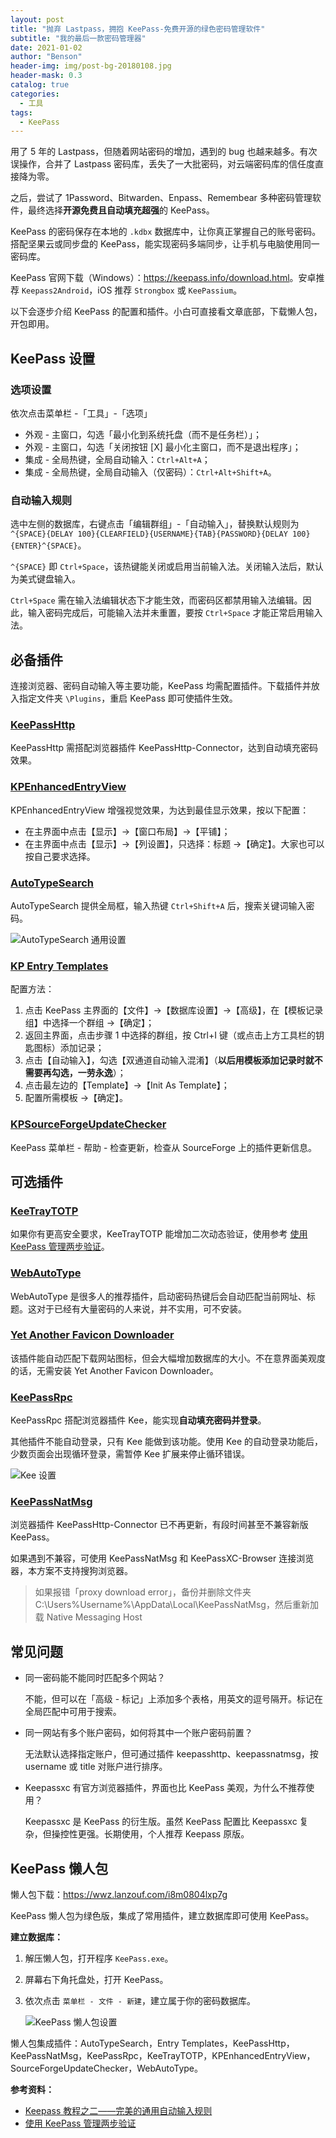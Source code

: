 ```yaml
---
layout: post
title: "抛弃 Lastpass，拥抱 KeePass-免费开源的绿色密码管理软件"
subtitle: "我的最后一款密码管理器"
date: 2021-01-02
author: "Benson"
header-img: img/post-bg-20180108.jpg
header-mask: 0.3
catalog: true
categories:
  - 工具
tags:
  - KeePass
---
```


用了 5 年的 Lastpass，但随着网站密码的增加，遇到的 bug 也越来越多。有次误操作，合并了 Lastpass 密码库，丢失了一大批密码，对云端密码库的信任度直接降为零。

之后，尝试了 1Password、Bitwarden、Enpass、Remembear 多种密码管理软件，最终选择**开源免费且自动填充超强**的 KeePass。

KeePass 的密码保存在本地的 `.kdbx` 数据库中，让你真正掌握自己的账号密码。搭配坚果云或同步盘的 KeePass，能实现密码多端同步，让手机与电脑使用同一密码库。

KeePass 官网下载（Windows）：<https://keepass.info/download.html>。安卓推荐 `Keepass2Android`，iOS 推荐 `Strongbox` 或 `KeePassium`。

以下会逐步介绍 KeePass 的配置和插件。小白可直接看文章底部，下载懒人包，开包即用。

## KeePass 设置

### 选项设置

依次点击菜单栏 -「工具」-「选项」

- 外观 - 主窗口，勾选「最小化到系统托盘（而不是任务栏）」；
- 外观 - 主窗口，勾选「关闭按钮 [X] 最小化主窗口，而不是退出程序」；
- 集成 - 全局热键，全局自动输入：`Ctrl+Alt+A`；
- 集成 - 全局热键，全局自动输入（仅密码）：`Ctrl+Alt+Shift+A`。

### 自动输入规则

选中左侧的数据库，右键点击「编辑群组」-「自动输入」，替换默认规则为 `^{SPACE}{DELAY 100}{CLEARFIELD}{USERNAME}{TAB}{PASSWORD}{DELAY 100}{ENTER}^{SPACE}`。

`^{SPACE}` 即 `Ctrl+Space`，该热键能关闭或启用当前输入法。关闭输入法后，默认为美式键盘输入。

`Ctrl+Space` 需在输入法编辑状态下才能生效，而密码区都禁用输入法编辑。因此，输入密码完成后，可能输入法并未重置，要按 `Ctrl+Space` 才能正常启用输入法。

## 必备插件

连接浏览器、密码自动输入等主要功能，KeePass 均需配置插件。下载插件并放入指定文件夹 `\Plugins`，重启 KeePass 即可使插件生效。

### [KeePassHttp](https://raw.github.com/pfn/keepasshttp/master/KeePassHttp.plgx)

KeePassHttp 需搭配浏览器插件 KeePassHttp-Connector，达到自动填充密码效果。

### [KPEnhancedEntryView](https://keepass.info/plugins.html#kpenhentryview)

KPEnhancedEntryView 增强视觉效果，为达到最佳显示效果，按以下配置：

- 在主界面中点击【显示】→【窗口布局】→【平铺】；
- 在主界面中点击【显示】→【列设置】，只选择：标题 →【确定】。大家也可以按自己要求选择。

### [AutoTypeSearch](https://keepass.info/plugins.html#atsearch)

AutoTypeSearch 提供全局框，输入热键 `Ctrl+Shift+A` 后，搜索关键词输入密码。

![AutoTypeSearch 通用设置](http://tc.seoipo.com/20191013083950.png)

### [KP Entry Templates](https://github.com/mitchcapper/KPEntryTemplates)

配置方法：

1. 点击 KeePass 主界面的【文件】→【数据库设置】→【高级】，在【模板记录组】中选择一个群组 →【确定】；
2. 返回主界面，点击步骤 1 中选择的群组，按 Ctrl+I 键（或点击上方工具栏的钥匙图标）添加记录；
3. 点击【自动输入】，勾选【双通道自动输入混淆】（**以后用模板添加记录时就不需要再勾选，一劳永逸**）；
4. 点击最左边的【Template】→【Init As Template】；
5. 配置所需模板 →【确定】。

### [KPSourceForgeUpdateChecker](https://sourceforge.net/projects/kpsfupdatechecker/reviews)

KeePass 菜单栏 - 帮助 - 检查更新，检查从 SourceForge 上的插件更新信息。

## 可选插件

### [KeeTrayTOTP](https://github.com/victor-rds/KeeTrayTOTP/releases/)

如果你有更高安全要求，KeeTrayTOTP 能增加二次动态验证，使用参考 [使用 KeePass 管理两步验证](https://www.cnblogs.com/tielemao/p/9613839.html)。

### [WebAutoType](https://keepass.info/plugins.html#webautotype)

WebAutoType 是很多人的推荐插件，启动密码热键后会自动匹配当前网址、标题。这对于已经有大量密码的人来说，并不实用，可不安装。

### [Yet Another Favicon Downloader](https://keepass.info/plugins.html#yafd)

该插件能自动匹配下载网站图标，但会大幅增加数据库的大小。不在意界面美观度的话，无需安装 Yet Another Favicon Downloader。

### [KeePassRpc](https://github.com/kee-org/keepassrpc/releases/)

KeePassRpc 搭配浏览器插件 Kee，能实现**自动填充密码并登录**。

其他插件不能自动登录，只有 Kee 能做到该功能。使用 Kee 的自动登录功能后，少数页面会出现循环登录，需暂停 Kee 扩展来停止循环错误。

![Kee 设置](http://tc.seoipo.com/2022-05-05-14-29-32.png)

### [KeePassNatMsg](https://github.com/smorks/keepassnatmsg)

浏览器插件 KeePassHttp-Connector 已不再更新，有段时间甚至不兼容新版 KeePass。

如果遇到不兼容，可使用 KeePassNatMsg 和 KeePassXC-Browser 连接浏览器，本方案不支持搜狗浏览器。

> 如果报错「proxy download error」，备份并删除文件夹 C:\Users\%Username%\AppData\Local\KeePassNatMsg，然后重新加载 Native Messaging Host

## 常见问题

- 同一密码能不能同时匹配多个网站？

  不能，但可以在「高级 - 标记」上添加多个表格，用英文的逗号隔开。标记在全局匹配中可用于搜索。

- 同一网站有多个账户密码，如何将其中一个账户密码前置？

  无法默认选择指定账户，但可通过插件 keepasshttp、keepassnatmsg，按 username 或 title 对账户进行排序。

- Keepassxc 有官方浏览器插件，界面也比 KeePass 美观，为什么不推荐使用？

  Keepassxc 是 KeePass 的衍生版。虽然 KeePass 配置比 Keepassxc 复杂，但操控性更强。长期使用，个人推荐 Keepass 原版。

## KeePass 懒人包

懒人包下载：<https://wwz.lanzouf.com/i8m0804lxp7g>

KeePass 懒人包为绿色版，集成了常用插件，建立数据库即可使用 KeePass。

**建立数据库：**

1. 解压懒人包，打开程序 `KeePass.exe`。
2. 屏幕右下角托盘处，打开 KeePass。
3. 依次点击 `菜单栏 - 文件 - 新建`，建立属于你的密码数据库。

   ![KeePass 懒人包设置](https://tc.seoipo.com/KeePass_new_kdbx.gif)

懒人包集成插件：AutoTypeSearch，Entry Templates，KeePassHttp，KeePassNatMsg，KeePassRpc，KeeTrayTOTP，KPEnhancedEntryView，SourceForgeUpdateChecker，WebAutoType。

**参考资料：**

- [Keepass 教程之二——完美的通用自动输入规则](https://blog.csdn.net/SingWarm/article/details/90669580)
- [使用 KeePass 管理两步验证](https://www.cnblogs.com/tielemao/p/9613839.html)
